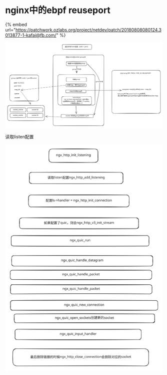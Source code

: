 # nginx中的ebpf reuseport



{% embed url="https://patchwork.ozlabs.org/project/netdev/patch/20180808080124.3013877-1-kafai@fb.com/" %}



<img src=".gitbook/assets/file.excalidraw.svg" alt="" class="gitbook-drawing">

读取listen配置

<img src=".gitbook/assets/file.excalidraw (6).svg" alt="" class="gitbook-drawing">

